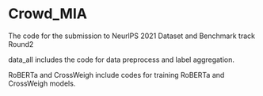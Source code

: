# Crowd_MIA
The code for the submission to NeurlPS 2021 Dataset and Benchmark track Round2

data_all includes the code for data preprocess and label aggregation.

RoBERTa and CrossWeigh include codes for training RoBERTa and CrossWeigh models.
